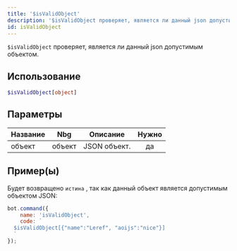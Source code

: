 ```yaml
---
title: '$isValidObject'
description: '$isValidObject проверяет, является ли данный json допустимым объектом.'
id: isValidObject
---
```


`$isValidObject` проверяет, является ли данный json допустимым объектом.

## Использование

```php
$isValidObject[object]
```

## Параметры

| Название | Nbg    | Описание     | Нужно |
| -------- | ------ | ------------ |:-----:|
| объект   | объект | JSON объект. |  да   |

## Пример(ы)

Будет возвращено `истина` , так как данный объект является допустимым объектом JSON:

```javascript
bot.command({
    name: 'isValidObject',
    code: `
  $isValidObject[{"name":"Leref", "aoijs":"nice"}]
  `
});
```

